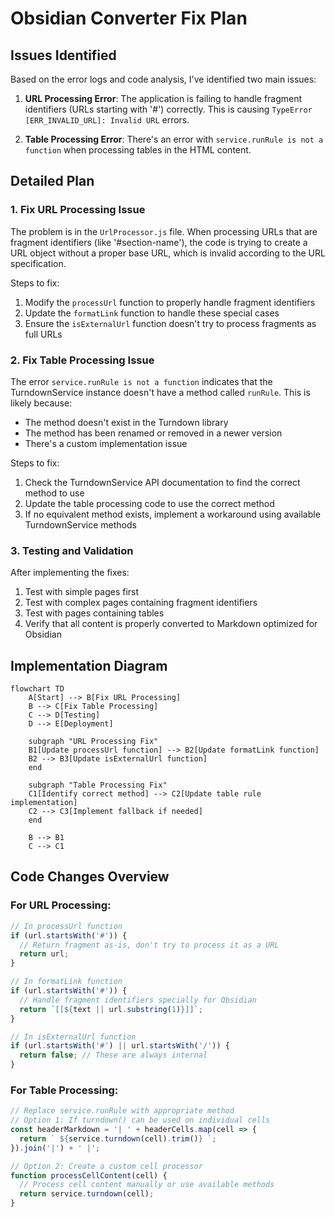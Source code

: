 # Obsidian Converter Fix Plan

## Issues Identified

Based on the error logs and code analysis, I've identified two main issues:

1. **URL Processing Error**: The application is failing to handle fragment identifiers (URLs starting with '#') correctly. This is causing `TypeError [ERR_INVALID_URL]: Invalid URL` errors.

2. **Table Processing Error**: There's an error with `service.runRule is not a function` when processing tables in the HTML content.

## Detailed Plan

### 1. Fix URL Processing Issue

The problem is in the `UrlProcessor.js` file. When processing URLs that are fragment identifiers (like '#section-name'), the code is trying to create a URL object without a proper base URL, which is invalid according to the URL specification.

Steps to fix:
1. Modify the `processUrl` function to properly handle fragment identifiers
2. Update the `formatLink` function to handle these special cases
3. Ensure the `isExternalUrl` function doesn't try to process fragments as full URLs

### 2. Fix Table Processing Issue

The error `service.runRule is not a function` indicates that the TurndownService instance doesn't have a method called `runRule`. This is likely because:
- The method doesn't exist in the Turndown library
- The method has been renamed or removed in a newer version
- There's a custom implementation issue

Steps to fix:
1. Check the TurndownService API documentation to find the correct method to use
2. Update the table processing code to use the correct method
3. If no equivalent method exists, implement a workaround using available TurndownService methods

### 3. Testing and Validation

After implementing the fixes:
1. Test with simple pages first
2. Test with complex pages containing fragment identifiers
3. Test with pages containing tables
4. Verify that all content is properly converted to Markdown optimized for Obsidian

## Implementation Diagram

```mermaid
flowchart TD
    A[Start] --> B[Fix URL Processing]
    B --> C[Fix Table Processing]
    C --> D[Testing]
    D --> E[Deployment]
    
    subgraph "URL Processing Fix"
    B1[Update processUrl function] --> B2[Update formatLink function]
    B2 --> B3[Update isExternalUrl function]
    end
    
    subgraph "Table Processing Fix"
    C1[Identify correct method] --> C2[Update table rule implementation]
    C2 --> C3[Implement fallback if needed]
    end
    
    B --> B1
    C --> C1
```

## Code Changes Overview

### For URL Processing:
```javascript
// In processUrl function
if (url.startsWith('#')) {
  // Return fragment as-is, don't try to process it as a URL
  return url;
}

// In formatLink function
if (url.startsWith('#')) {
  // Handle fragment identifiers specially for Obsidian
  return `[[${text || url.substring(1)}]]`;
}

// In isExternalUrl function
if (url.startsWith('#') || url.startsWith('/')) {
  return false; // These are always internal
}
```

### For Table Processing:
```javascript
// Replace service.runRule with appropriate method
// Option 1: If turndown() can be used on individual cells
const headerMarkdown = '| ' + headerCells.map(cell => {
  return ` ${service.turndown(cell).trim()} `;
}).join('|') + ' |';

// Option 2: Create a custom cell processor
function processCellContent(cell) {
  // Process cell content manually or use available methods
  return service.turndown(cell);
}